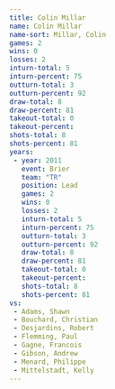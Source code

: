 ```yaml
---
title: Colin Millar
name: Colin Millar
name-sort: Millar, Colin
games: 2
wins: 0
losses: 2
inturn-total: 5
inturn-percent: 75
outturn-total: 3
outturn-percent: 92
draw-total: 8
draw-percent: 81
takeout-total: 0
takeout-percent:
shots-total: 8
shots-percent: 81
years:
 - year: 2011
   event: Brier
   team: "TR"
   position: Lead
   games: 2
   wins: 0
   losses: 2
   inturn-total: 5
   inturn-percent: 75
   outturn-total: 3
   outturn-percent: 92
   draw-total: 8
   draw-percent: 81
   takeout-total: 0
   takeout-percent:
   shots-total: 8
   shots-percent: 81
vs:
 - Adams, Shawn
 - Bouchard, Christian
 - Desjardins, Robert
 - Flemming, Paul
 - Gagne, Francois
 - Gibson, Andrew
 - Menard, Philippe
 - Mittelstadt, Kelly
---
```

